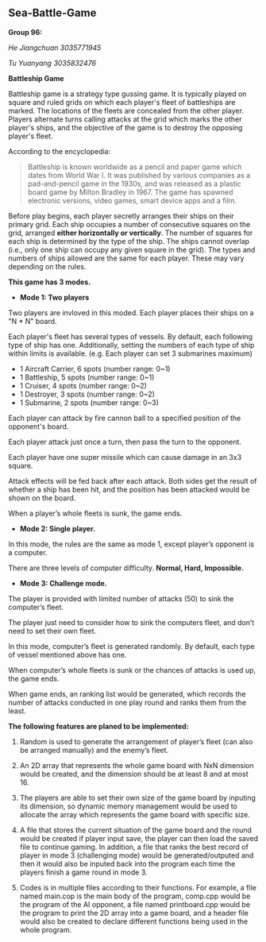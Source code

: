 ## Sea-Battle-Game

**Group 96:**

_He Jiangchuan 3035771945_

_Tu Yuanyang 3035832476_


**Battleship Game**

Battleship game is a strategy type gussing game. It is typically played on square and ruled grids on which each player's fleet of battleships are marked. The locations of the fleets are concealed from the other player. Players alternate turns calling attacks at the grid which marks the other player's ships, and the objective of the game is to destroy the opposing player's fleet.

According to the encyclopedia:
>Battleship is known worldwide as a pencil and paper game which dates from World War I. It was published by various companies as a pad-and-pencil game in the 1930s, and was released as a plastic board game by Milton Bradley in 1967. The game has spawned electronic versions, video games, smart device apps and a film.

Before play begins, each player secretly arranges their ships on their primary grid. Each ship occupies a number of consecutive squares on the grid, arranged **either horizontally or vertically**. The number of squares for each ship is determined by the type of the ship. The ships cannot overlap (i.e., only one ship can occupy any given square in the grid). The types and numbers of ships allowed are the same for each player. These may vary depending on the rules.


**This game has 3 modes.**


- **Mode 1:  Two players**


Two players are invloved in this moded. Each player places their ships on a "N * N" board.

Each player's fleet has several types of vessels. By default, each following type of ship has one. Additionally, setting the numbers of each type of ship within limits is available. (e.g. Each player can set 3 submarines maximum)

- 1 Aircraft Carrier, 6 spots  (number range: 0~1)
- 1 Battleship, 5 spots        (number range: 0~1)
- 1 Cruiser, 4 spots           (number range: 0~2)
- 1 Destroyer, 3 spots         (number range: 0~2)
- 1 Submarine, 2 spots         (number range: 0~3)

Each player can attack by fire cannon ball to a specified position of the opponent's board. 

Each player attack just once a turn, then pass the turn to the opponent.

Each player have one super missile which can cause damage in an 3x3 square.

Attack effects will be fed back after each attack. Both sides get the result of whether a ship has been hit, and the position has been attacked would be shown on the board.

When a player’s whole fleets is sunk, the game ends.


- **Mode 2: Single player.**

In this mode, the rules are the same as mode 1, except player’s opponent is a computer.

There are three levels of computer difficulty. **Normal, Hard, Impossible.**


- **Mode 3: Challenge mode.**

The player is provided with limited number of attacks (50) to sink the computer’s fleet. 

The player just need to consider how to sink the computers fleet, and don’t need to set their own fleet.

In this mode, computer’s fleet is generated randomly. By default, each type of vessel mentioned above has one.

When computer’s whole fleets is sunk or the chances of attacks is used up, the game ends.

When game ends, an ranking list would be generated, which records the number of attacks conducted in one play round and ranks them from the least.



**The following features are planed to be implemented:**

1. Random is used to generate the arrangement of player’s fleet (can also be arranged manually) and the enemy’s fleet.

2. An 2D array that represents the whole game board with NxN dimension would be created, and the dimension should be at least 8 and at most 16.

3. The players are able to set their own size of the game board by inputing its dimension, so dynamic memory management would be used to allocate the array which represents the game board with specific size.

4. A file that stores the current situation of the game board and the round would be created if player input save, the player can then load the saved file to continue gaming. In addition, a file that ranks the best record of player in mode 3 (challenging mode) would be generated/outputed and then it would also be inputed back into the program each time the players finish a game round in mode 3.

5. Codes is in multiple files according to their functions. For example, a file named main.cop is the main body of the program, comp.cpp would be the program of the AI opponent, a file named printboard.cpp would be the program to print the 2D array into a game board, and a header file would also be created to declare different functions being used in the whole program.
